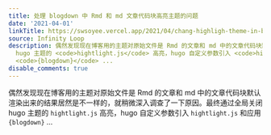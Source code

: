 ```yaml
---
title: 处理 blogdown 中 Rmd 和 md 文章代码块高亮主题的问题
date: '2021-04-01'
linkTitle: https://swsoyee.vercel.app/2021/04/chang-highligh-theme-in-blogdown/
source: Infinity Loop
description: 偶然发现现在博客用的主题对原始文件是 Rmd 的文章和 md 中的文章代码块默认渲染出来的结果居然是不一样的，就稍微深入调查了一下原因。最终通过全局关闭
  hugo 主题的 <code>hightlight.js</code> 高亮，hugo 自定义参数引入 <code>hightlight.js</code> 和应用
  <code>{blogdown}</code> ...
disable_comments: true
---
```

偶然发现现在博客用的主题对原始文件是 Rmd 的文章和 md 中的文章代码块默认渲染出来的结果居然是不一样的，就稍微深入调查了一下原因。最终通过全局关闭 hugo 主题的 <code>hightlight.js</code> 高亮，hugo 自定义参数引入 <code>hightlight.js</code> 和应用 <code>{blogdown}</code> ...